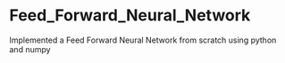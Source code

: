 # Feed_Forward_Neural_Network
Implemented a Feed Forward Neural Network from scratch using python and numpy
